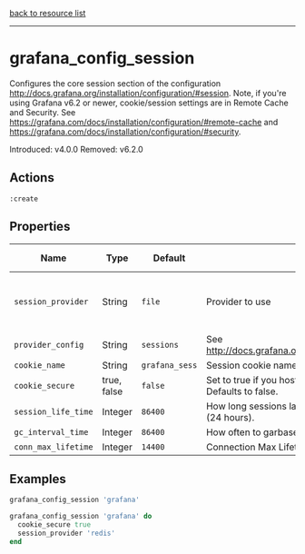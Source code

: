 [back to resource list](https://github.com/sous-chefs/grafana#resources)

---

# grafana_config_session

Configures the core session section of the configuration <http://docs.grafana.org/installation/configuration/#session>. Note, if you're using Grafana v6.2 or newer, cookie/session settings are in Remote Cache and Security. See <https://grafana.com/docs/installation/configuration/#remote-cache> and <https://grafana.com/docs/installation/configuration/#security>.

Introduced: v4.0.0
Removed: v6.2.0

## Actions

`:create`

## Properties

| Name                | Type        |  Default                                  | Description                                             | Allowed Values
| ------------------- | ----------- | ----------------------------------------- | ------------------------------------------------------- | --------------- |
| `session_provider`  | String      | `file`                                    | Provider to use                                         |memory file redis mysql postgres memcache
| `provider_config`   | String      | `sessions`                                | See <http://docs.grafana.org/installation/configuration/#session> |
| `cookie_name`       | String      | `grafana_sess`                            | Session cookie name                           |
| `cookie_secure`     | true, false | `false`                                   | Set to true if you host Grafana behind HTTPS only. Defaults to false. | true, false
| `session_life_time` | Integer     | `86400`                                   | How long sessions lasts in seconds. Defaults to 86400 (24 hours).|
| `gc_interval_time`  | Integer     | `86400`                                   | How often to garbase collect                            |
| `conn_max_lifetime` | Integer     | `14400`                                   | Connection Max Lifetime (seconds, 14400 = 4 hours)      |

## Examples

```ruby
grafana_config_session 'grafana'
```

```ruby
grafana_config_session 'grafana' do
  cookie_secure true
  session_provider 'redis'
end
```
